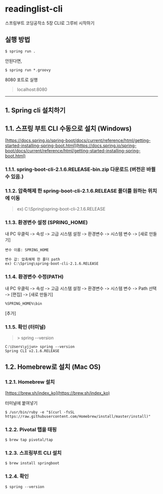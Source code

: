 # readinglist-cli
스프링부트 코딩공작소 5장 CLI로 그루비 시작하기

## 실행 방법
```
$ spring run .
```

안된다면,

```
$ spring run *.groovy
```

8080 포트로 실행
> localhost:8080

---

## 1. Spring cli 설치하기

## 1.1. 스프링 부트 CLI 수동으로 설치 (Windows)

[https://docs.spring.io/spring-boot/docs/current/reference/html/getting-started-installing-spring-boot.html](https://docs.spring.io/spring-boot/docs/current/reference/html/getting-started-installing-spring-boot.html)

### 1.1.1. spring-boot-cli-2.1.6.RELEASE-bin.zip 다운로드 (버전은 바뀔 수 있음.)

### 1.1.2. 압축해제 한 spring-boot-cli-2.1.6.RELEASE 폴더를 원하는 위치에 이동

> ex) C:\Spring\spring-boot-cli-2.1.6.RELEASE

### 1.1.3. 환경변수 설정 (SPRING_HOME)

내 PC 우클릭 -> 속성 -> 고급 시스템 설정 -> 환경변수 -> 시스템 변수 -> [새로 만들기]

``` 
변수 이름: SPRING_HOME

변수 값: 압축해제 한 폴더 path
ex) C:\Spring\spring-boot-cli-2.1.6.RELEASE
```

### 1.1.4. 환경변수 수정(PATH)

내 PC 우클릭 -> 속성 -> 고급 시스템 설정 -> 환경변수 -> 시스템 변수 -> Path 선택 -> [편집] -> [새로 만들기]

```
%SPRING_HOME%\bin
```
[추가]

### 1.1.5. 확인 (터미널)

> \> spring --version

```
C:\Users\yjjun> spring --version
Spring CLI v2.1.6.RELEASE
```

## 1.2. Homebrew로 설치 (Mac OS)

### 1.2.1. Homebrew 설치

[https://brew.sh/index_ko](https://brew.sh/index_ko)

터미널에 붙여넣기

```
$ /usr/bin/ruby -e "$(curl -fsSL https://raw.githubusercontent.com/Homebrew/install/master/install)"
```

### 1.2.2. Pivotal 탭을 태핑

```
$ brew tap pivotal/tap
```

### 1.2.3. 스프링부트 CLI 설치

```
$ brew install springboot
```

### 1.2.4. 확인

```
$ spring --version
```